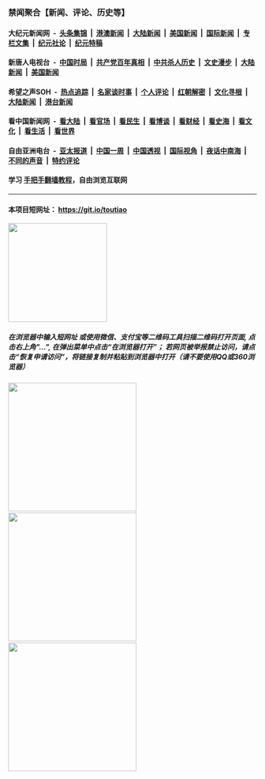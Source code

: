 ### 禁闻聚合【新闻、评论、历史等】

#### 大纪元新闻网 &nbsp;-&nbsp; [头条集锦](indexes/E头条集锦.md?t=02111933) &nbsp;|&nbsp; [港澳新闻](indexes/E港澳新闻.md?t=02111933)  &nbsp;|&nbsp; [大陆新闻](indexes/E大陆新闻.md?t=02111933) &nbsp;|&nbsp; [美国新闻](indexes/E美国新闻.md?t=02111933) &nbsp;|&nbsp; [国际新闻](indexes/E国际新闻.md?t=02111933) &nbsp;|&nbsp; [专栏文集](indexes/E专栏文集.md?t=02111933) &nbsp;|&nbsp; [纪元社论](indexes/E纪元社论.md?t=02111933) &nbsp;|&nbsp; [纪元特稿](indexes/E纪元特稿.md?t=02111933) 

#### 新唐人电视台 &nbsp;-&nbsp; [中国时局](indexes/N中国时局.md?t=02111933) &nbsp;|&nbsp; [共产党百年真相](indexes/N共产党百年真相.md?t=02111933) &nbsp;|&nbsp; [中共杀人历史](indexes/N中共杀人历史.md?t=02111933) &nbsp;|&nbsp; [文史漫步](indexes/N文史漫步.md?t=02111933) &nbsp;|&nbsp; [大陆新闻](indexes/N大陆新闻.md?t=02111933) &nbsp;|&nbsp; [美国新闻](indexes/N美国新闻.md?t=02111933)

#### 希望之声SOH &nbsp;-&nbsp; [热点追踪](indexes/H热点追踪.md?t=02111933) &nbsp;|&nbsp; [名家谈时事](indexes/H名家谈时事.md?t=02111933) &nbsp;|&nbsp; [个人评论](indexes/H个人评论.md?t=02111933)  &nbsp;|&nbsp; [红朝解密](indexes/H红朝解密.md?t=02111933) &nbsp;|&nbsp; [文化寻根](indexes/H文化寻根.md?t=02111933) &nbsp;|&nbsp; [大陆新闻](indexes/H大陆新闻.md?t=02111933) &nbsp;|&nbsp; [港台新闻](indexes/H港台新闻.md?t=02111933)

#### 看中国新闻网 &nbsp;-&nbsp; [看大陆](indexes/S看大陆.md?t=02111933) &nbsp;|&nbsp; [看官场](indexes/S看官场.md?t=02111933) &nbsp;|&nbsp; [看民生](indexes/S看民生.md?t=02111933)  &nbsp;|&nbsp; [看博谈](indexes/S看博谈.md?t=02111933) &nbsp;|&nbsp; [看财经](indexes/S看财经.md?t=02111933) &nbsp;|&nbsp; [看史海](indexes/S看史海.md?t=02111933) &nbsp;|&nbsp; [看文化](indexes/S看文化.md?t=02111933) &nbsp;|&nbsp; [看生活](indexes/S看生活.md?t=02111933) &nbsp;|&nbsp; [看世界](indexes/S看世界.md?t=02111933)

#### 自由亚洲电台 &nbsp;-&nbsp; [亚太报道](indexes/R亚太报道.md?t=02111933) &nbsp;|&nbsp; [中国一周](indexes/R中国一周.md?t=02111933) &nbsp;|&nbsp; [中国透视](indexes/R中国透视.md?t=02111933)  &nbsp;|&nbsp; [国际视角](indexes/R国际视角.md?t=02111933) &nbsp;|&nbsp; [夜话中南海](indexes/R夜话中南海.md?t=02111933) &nbsp;|&nbsp; [不同的声音](indexes/R不同的声音.md?t=02111933) &nbsp;|&nbsp; [特约评论](indexes/R特约评论.md?t=02111933)

#### 学习 [手把手翻墙教程](https://github.com/gfw-breaker/guides/wiki)，自由浏览互联网

----

#### 本项目短网址： https://git.io/toutiao
<img src="https://raw.githubusercontent.com/gfw-breaker/banned-news/master/scripts/img/qr.png" width="200px"/>  

##### 在浏览器中输入短网址 或使用微信、支付宝等二维码工具扫描二维码打开页面, 点击右上角"...", 在弹出菜单中点击“在浏览器打开”； 若网页被举报禁止访问，请点击“恢复申请访问”，将链接复制并粘贴到浏览器中打开（请不要使用QQ或360浏览器）

<img src="https://raw.githubusercontent.com/gfw-breaker/banned-news/master/scripts/img/1.png" width="260px"/> &nbsp; <img src="https://raw.githubusercontent.com/gfw-breaker/banned-news/master/scripts/img/2.png" width="260px"/> &nbsp; <img src="https://raw.githubusercontent.com/gfw-breaker/banned-news/master/scripts/img/3.png" width="260px"/>
